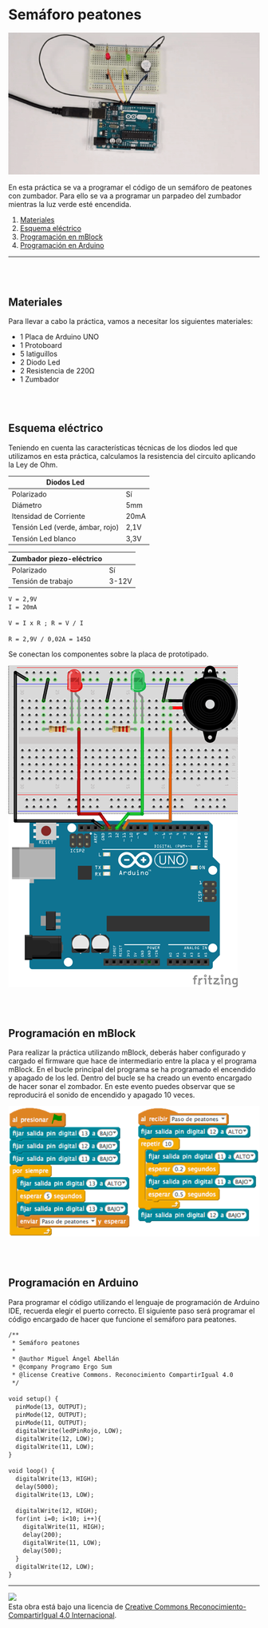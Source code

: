 # Semáforo peatones

![Animación](practica.gif)

En esta práctica se va a programar el código de un semáforo de peatones con zumbador. Para ello se va a programar un parpadeo del zumbador mientras la luz verde esté encendida.

1.	[Materiales](#materiales)
2.	[Esquema eléctrico](#esquema-eléctrico)
3.	[Programación en mBlock](#programación-en-mBlock)
4.	[Programación en Arduino](#programación-en-arduino)



---


<br><br>


## Materiales

Para llevar a cabo la práctica, vamos a necesitar los siguientes materiales:
- 1 Placa de Arduino UNO
- 1 Protoboard
- 5 latiguillos
- 2 Diodo Led
- 2 Resistencia de 220Ω
- 1 Zumbador


<br /><br />


## Esquema eléctrico

Teniendo en cuenta las características técnicas de los diodos led que utilizamos en esta práctica, calculamos la resistencia del circuito aplicando la Ley de Ohm.

| Diodos Led                       |        |
| -------------------------------- | ------ |
| Polarizado                       | Sí     |
| Diámetro                         | 5mm    |
| Itensidad de Corriente           | 20mA   |
| Tensión Led (verde, ámbar, rojo) | 2,1V   |
| Tensión Led blanco               | 3,3V   |

| Zumbador piezo-eléctrico         |       |
| -------------------------------- | ----- |
| Polarizado                       | Sí    |
| Tensión de trabajo               | 3-12V |


```
V = 2,9V
I = 20mA

V = I x R ; R = V / I

R = 2,9V / 0,02A = 145Ω 
```

Se conectan los componentes sobre la placa de prototipado.

![Esquema eléctrico](fritzing.png)


<br /><br />


## Programación en mBlock

Para realizar la práctica utilizando mBlock, deberás haber configurado y cargado el firmware que hace de intermediario entre la placa y el programa mBlock. En el bucle principal del programa se ha programado el encendido y apagado de los led. Dentro del bucle se ha creado un evento encargado de hacer sonar el zombador. En este evento puedes observar que se reproducirá el sonido de encendido y apagado 10 veces.

![Programación en mBlock](mblock.png)


<br /><br />


## Programación en Arduino

Para programar el código utilizando el lenguaje de programación de Arduino IDE, recuerda elegir el puerto correcto. El siguiente paso será programar el código encargado de hacer que funcione el semáforo para peatones.

```
/**
 * Semáforo peatones
 *
 * @author Miguel Ángel Abellán
 * @company Programo Ergo Sum
 * @license Creative Commons. Reconocimiento CompartirIgual 4.0
 */

void setup() {
  pinMode(13, OUTPUT);
  pinMode(12, OUTPUT);
  pinMode(11, OUTPUT);
  digitalWrite(ledPinRojo, LOW);
  digitalWrite(12, LOW);
  digitalWrite(11, LOW);
}

void loop() {
  digitalWrite(13, HIGH);
  delay(5000);
  digitalWrite(13, LOW);
  
  digitalWrite(12, HIGH);
  for(int i=0; i<10; i++){
    digitalWrite(11, HIGH);
    delay(200);
    digitalWrite(11, LOW);
    delay(500);
  }
  digitalWrite(12, LOW);
}
```



---



<img src="http://i.creativecommons.org/l/by-sa/4.0/88x31.png" /><br>
Esta obra está bajo una licencia de [Creative Commons Reconocimiento-CompartirIgual 4.0 Internacional](https://creativecommons.org/licenses/by-sa/4.0/deed.es_ES).